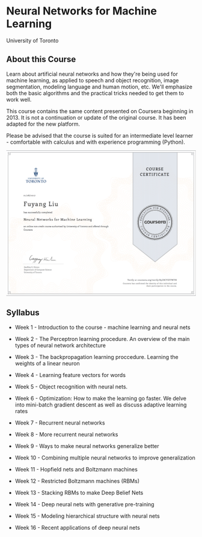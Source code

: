 # Neural Networks for Machine Learning 
University of Toronto

## About this Course
Learn about artificial neural networks and how they're being used for machine learning, as applied to speech and object recognition, image segmentation, modeling language and human motion, etc. We'll emphasize both the basic algorithms and the practical tricks needed to get them to work well.

This course contains the same content presented on Coursera beginning in 2013. It is not a continuation or update of the original course. It has been adapted for the new platform. 

Please be advised that the course is suited for an intermediate level learner - comfortable with calculus and with experience programming (Python).

![certificate](certificate.png)

## Syllabus

* Week 1 - Introduction to the course - machine learning and neural nets 

* Week 2 - The Perceptron learning procedure. An overview of the main types of neural network architecture

* Week 3 - The backpropagation learning proccedure. Learning the weights of a linear neuron 

* Week 4 - Learning feature vectors for words

* Week 5 - Object recognition with neural nets.

* Week 6 - Optimization: How to make the learning go faster. We delve into mini-batch gradient descent as well as discuss adaptive learning rates

* Week 7 - Recurrent neural networks

* Week 8 - More recurrent neural networks

* Week 9 - Ways to make neural networks generalize better

* Week 10 - Combining multiple neural networks to improve generalization

* Week 11 - Hopfield nets and Boltzmann machines

* Week 12 - Restricted Boltzmann machines (RBMs)

* Week 13 - Stacking RBMs to make Deep Belief Nets

* Week 14 - Deep neural nets with generative pre-training

* Week 15 - Modeling hierarchical structure with neural nets

* Week 16 - Recent applications of deep neural nets
